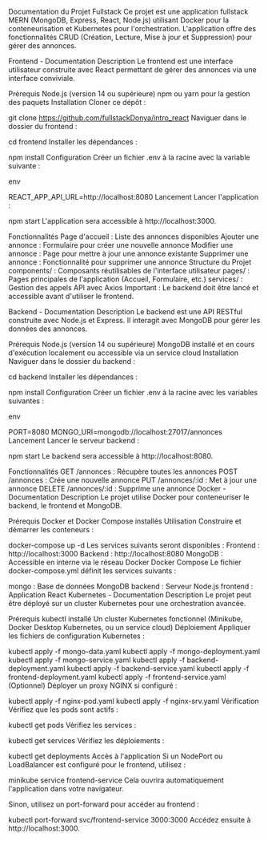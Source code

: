 Documentation du Projet Fullstack
Ce projet est une application fullstack MERN (MongoDB, Express, React, Node.js) utilisant Docker pour la conteneurisation et Kubernetes pour l'orchestration. L'application offre des fonctionnalités CRUD (Création, Lecture, Mise à jour et Suppression) pour gérer des annonces.

Frontend - Documentation
Description
Le frontend est une interface utilisateur construite avec React permettant de gérer des annonces via une interface conviviale.

Prérequis
Node.js (version 14 ou supérieure)
npm ou yarn pour la gestion des paquets
Installation
Cloner ce dépôt :

git clone https://github.com/fullstackDonya/intro_react
Naviguer dans le dossier du frontend :

cd frontend
Installer les dépendances :

npm install
Configuration
Créer un fichier .env à la racine avec la variable suivante :

env

REACT_APP_API_URL=http://localhost:8080
Lancement
Lancer l'application :


npm start
L'application sera accessible à http://localhost:3000.

Fonctionnalités
Page d'accueil : Liste des annonces disponibles
Ajouter une annonce : Formulaire pour créer une nouvelle annonce
Modifier une annonce : Page pour mettre à jour une annonce existante
Supprimer une annonce : Fonctionnalité pour supprimer une annonce
Structure du Projet
components/ : Composants réutilisables de l'interface utilisateur
pages/ : Pages principales de l'application (Accueil, Formulaire, etc.)
services/ : Gestion des appels API avec Axios
Important : Le backend doit être lancé et accessible avant d'utiliser le frontend.

Backend - Documentation
Description
Le backend est une API RESTful construite avec Node.js et Express. Il interagit avec MongoDB pour gérer les données des annonces.

Prérequis
Node.js (version 14 ou supérieure)
MongoDB installé et en cours d'exécution localement ou accessible via un service cloud
Installation
Naviguer dans le dossier du backend :

cd backend
Installer les dépendances :

npm install
Configuration
Créer un fichier .env à la racine avec les variables suivantes :

env

PORT=8080
MONGO_URI=mongodb://localhost:27017/annonces
Lancement
Lancer le serveur backend :


npm start
Le backend sera accessible à http://localhost:8080.

Fonctionnalités
GET /annonces : Récupère toutes les annonces
POST /annonces : Crée une nouvelle annonce
PUT /annonces/:id : Met à jour une annonce
DELETE /annonces/:id : Supprime une annonce
Docker - Documentation
Description
Le projet utilise Docker pour conteneuriser le backend, le frontend et MongoDB.

Prérequis
Docker et Docker Compose installés
Utilisation
Construire et démarrer les conteneurs :

docker-compose up -d
Les services suivants seront disponibles :
Frontend : http://localhost:3000
Backend : http://localhost:8080
MongoDB : Accessible en interne via le réseau Docker
Docker Compose
Le fichier docker-compose.yml définit les services suivants :

mongo : Base de données MongoDB
backend : Serveur Node.js
frontend : Application React
Kubernetes - Documentation
Description
Le projet peut être déployé sur un cluster Kubernetes pour une orchestration avancée.

Prérequis
kubectl installé
Un cluster Kubernetes fonctionnel (Minikube, Docker Desktop Kubernetes, ou un service cloud)
Déploiement
Appliquer les fichiers de configuration Kubernetes :

kubectl apply -f mongo-data.yaml
kubectl apply -f mongo-deployment.yaml
kubectl apply -f mongo-service.yaml
kubectl apply -f backend-deployment.yaml
kubectl apply -f backend-service.yaml
kubectl apply -f frontend-deployment.yaml
kubectl apply -f frontend-service.yaml
(Optionnel) Déployer un proxy NGINX si configuré :

kubectl apply -f nginx-pod.yaml
kubectl apply -f nginx-srv.yaml
Vérification
Vérifiez que les pods sont actifs :

kubectl get pods
Vérifiez les services :

kubectl get services
Vérifiez les déploiements :

kubectl get deployments
Accès à l'application
Si un NodePort ou LoadBalancer est configuré pour le frontend, utilisez :


minikube service frontend-service
Cela ouvrira automatiquement l'application dans votre navigateur.

Sinon, utilisez un port-forward pour accéder au frontend :


kubectl port-forward svc/frontend-service 3000:3000
Accédez ensuite à http://localhost:3000.
